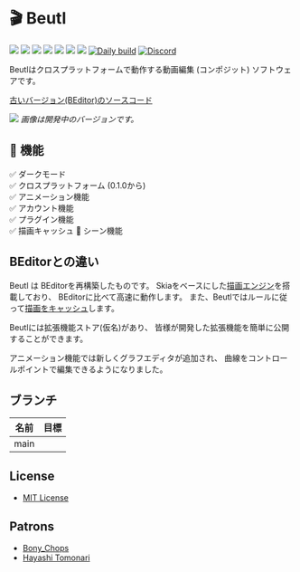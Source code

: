 # 🎬 Beutl

![](https://img.shields.io/github/issues/b-editor/beutl)
![](https://img.shields.io/github/forks/b-editor/beutl)
![](https://img.shields.io/github/stars/b-editor/beutl)
![](https://img.shields.io/github/license/b-editor/beutl)
![](https://img.shields.io/github/downloads/b-editor/beutl/total)
![](https://img.shields.io/github/v/release/b-editor/beutl)
![](https://img.shields.io/github/repo-size/b-editor/beutl)
[![Daily build](https://github.com/b-editor/beutl/actions/workflows/daily-build.yml/badge.svg)](https://github.com/b-editor/beutl/actions/workflows/daily-build.yml)
[![Discord](https://img.shields.io/discord/868076100511760385.svg?label=&logo=discord&logoColor=ffffff&color=7389D8&labelColor=6A7EC2)](https://discord.gg/Bm3pnVc928)

Beutlはクロスプラットフォームで動作する動画編集 (コンポジット) ソフトウェアです。  

[古いバージョン(BEditor)のソースコード](https://github.com/b-editor/beutl/tree/old/main)

![](https://raw.github.com/b-editor/beutl/main/assets/screenshots/screenshot-light-dark.png)
_画像は開発中のバージョンです。_

## 📖 機能

✅ ダークモード  
✅ クロスプラットフォーム (0.1.0から)  
✅ アニメーション機能  
✅ アカウント機能  
✅ プラグイン機能  
✅ 描画キャッシュ
🚧 シーン機能  

## BEditorとの違い
Beutl は BEditorを再構築したものです。
Skiaをベースにした[描画エンジン](https://github.com/b-editor/beutl-docs/blob/main/ja/プロセス.md)を搭載しており、
BEditorに比べて高速に動作します。
また、Beutlではルールに従って[描画をキャッシュ](https://github.com/b-editor/beutl-docs/blob/main/ja/キャッシュ.md)します。

Beutlには拡張機能ストア(仮名)があり、
皆様が開発した拡張機能を簡単に公開することができます。

アニメーション機能では新しくグラフエディタが追加され、
曲線をコントロールポイントで編集できるようになりました。

## ブランチ
| 名前 | 目標 |
| --- | --- |
| main |  |

## License

- [MIT License](https://github.com/b-editor/beutl/blob/main/LICENSE)

## Patrons

- [Bony_Chops](https://www.patreon.com/user/creators?u=52944861)
- [Hayashi Tomonari](https://www.patreon.com/user/creators?u=62872137)
